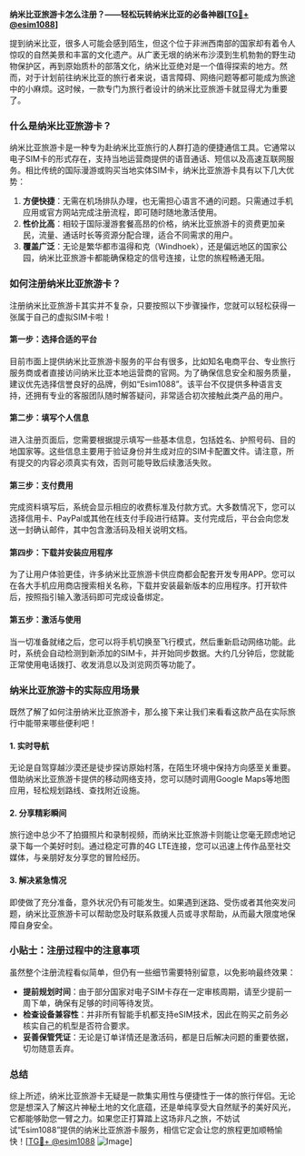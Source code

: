 **纳米比亚旅游卡怎么注册？——轻松玩转纳米比亚的必备神器[[TG💪+ @esim1088](https://t.me/s/esim1088)]**

提到纳米比亚，很多人可能会感到陌生，但这个位于非洲西南部的国家却有着令人惊叹的自然美景和丰富的文化遗产。从广袤无垠的纳米布沙漠到生机勃勃的野生动物保护区，再到原始质朴的部落文化，纳米比亚绝对是一个值得探索的地方。然而，对于计划前往纳米比亚的旅行者来说，语言障碍、网络问题等都可能成为旅途中的小麻烦。这时候，一款专门为旅行者设计的纳米比亚旅游卡就显得尤为重要了。

### 什么是纳米比亚旅游卡？

纳米比亚旅游卡是一种专为赴纳米比亚旅行的人群打造的便捷通信工具。它通常以电子SIM卡的形式存在，支持当地运营商提供的语音通话、短信以及高速互联网服务。相比传统的国际漫游或购买当地实体SIM卡，纳米比亚旅游卡具有以下几大优势：

1. **方便快捷**：无需在机场排队办理，也无需担心语言不通的问题。只需通过手机应用或官方网站完成注册流程，即可随时随地激活使用。
2. **性价比高**：相较于国际漫游套餐高昂的价格，纳米比亚旅游卡的资费更加亲民，流量、通话时长等资源分配合理，适合不同需求的用户。
3. **覆盖广泛**：无论是繁华都市温得和克（Windhoek），还是偏远地区的国家公园，纳米比亚旅游卡都能确保稳定的信号连接，让您的旅程畅通无阻。

### 如何注册纳米比亚旅游卡？

注册纳米比亚旅游卡其实并不复杂，只要按照以下步骤操作，您就可以轻松获得一张属于自己的虚拟SIM卡啦！

#### 第一步：选择合适的平台

目前市面上提供纳米比亚旅游卡服务的平台有很多，比如知名电商平台、专业旅行服务商或者直接访问纳米比亚本地运营商的官网。为了确保信息安全和服务质量，建议优先选择信誉良好的品牌，例如“Esim1088”。该平台不仅提供多种语言支持，还拥有专业的客服团队随时解答疑问，非常适合初次接触此类产品的用户。

#### 第二步：填写个人信息

进入注册页面后，您需要根据提示填写一些基本信息，包括姓名、护照号码、目的地国家等。这些信息主要用于验证身份并生成对应的SIM卡配置文件。请注意，所有提交的内容必须真实有效，否则可能导致后续激活失败。

#### 第三步：支付费用

完成资料填写后，系统会显示相应的收费标准及付款方式。大多数情况下，您可以选择信用卡、PayPal或其他在线支付手段进行结算。支付完成后，平台会向您发送一封确认邮件，其中包含激活码及相关说明文档。

#### 第四步：下载并安装应用程序

为了让用户体验更佳，许多纳米比亚旅游卡供应商都会配套开发专用APP。您可以在各大手机应用商店搜索相关名称，下载并安装最新版本的应用程序。打开软件后，按照指引输入激活码即可完成设备绑定。

#### 第五步：激活与使用

当一切准备就绪之后，您可以将手机切换至飞行模式，然后重新启动网络功能。此时，系统会自动检测到新添加的SIM卡，并开始同步数据。大约几分钟后，您就能正常使用电话拨打、收发消息以及浏览网页等功能了。

### 纳米比亚旅游卡的实际应用场景

既然了解了如何注册纳米比亚旅游卡，那么接下来让我们来看看这款产品在实际旅行中能带来哪些便利吧！

#### 1. 实时导航

无论是自驾穿越沙漠还是徒步探访原始村落，在陌生环境中保持方向感至关重要。借助纳米比亚旅游卡提供的移动网络支持，您可以随时调用Google Maps等地图应用，轻松规划路线、查找附近设施。

#### 2. 分享精彩瞬间

旅行途中总少不了拍摄照片和录制视频，而纳米比亚旅游卡则能让您毫无顾虑地记录下每一个美好时刻。通过稳定可靠的4G LTE连接，您可以迅速上传作品至社交媒体，与亲朋好友分享您的冒险经历。

#### 3. 解决紧急情况

即使做了充分准备，意外状况仍有可能发生。如果遇到迷路、受伤或者其他突发问题，纳米比亚旅游卡可以帮助您及时联系救援人员或寻求帮助，从而最大限度地保障自身安全。

### 小贴士：注册过程中的注意事项

虽然整个注册流程看似简单，但仍有一些细节需要特别留意，以免影响最终效果：

- **提前规划时间**：由于部分国家对电子SIM卡存在一定审核周期，请至少提前一周下单，确保有足够的时间等待发货。
- **检查设备兼容性**：并非所有智能手机都支持eSIM技术，因此在购买之前务必核实自己的机型是否符合要求。
- **妥善保管凭证**：无论是订单详情还是激活码，都是日后解决问题的重要依据，切勿随意丢弃。

### 总结

综上所述，纳米比亚旅游卡无疑是一款集实用性与便捷性于一体的旅行伴侣。无论您是想深入了解这片神秘土地的文化底蕴，还是单纯享受大自然赋予的美好风光，它都能够助您一臂之力。如果您正打算踏上这场非凡之旅，不妨试试“Esim1088”提供的纳米比亚旅游卡服务，相信它定会让您的旅程更加顺畅愉快！[[TG💪+ @esim1088](https://t.me/s/esim1088) ![Image](https://i.postimg.cc/4NQfJmqS/Snipaste-2025-05-13-00-14-12.png)]